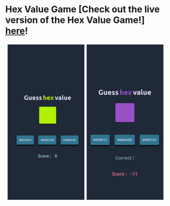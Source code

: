 # Hex Value Game [Check out the live version of the Hex Value Game!] [here][game]!

[game]: https://hex-color-guesser.vercel.app/

![Screenshot of Hex Value Guesser Game][def]

[def]: ./public/game.png
